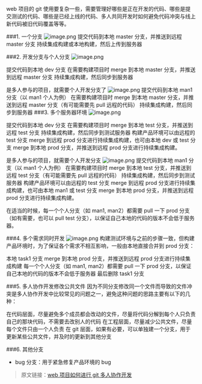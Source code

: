 <!--
 * @Author: wuhaoyuan
 * @Date: 2022-07-06 09:22:28
 * @LastEditTime: 2022-07-06 09:57:42
 * @LastEditors: wuhaoyuan
 * @Description: 
 * @FilePath: /blog/git/web-项目如何进行-git-多人协作开发.md
-->
web 项目的 git 使用要复杂一些，需要管理好哪些是正在开发的代码、哪些是提交测试的代码、哪些是已经上线的代码、多人共同开发时如何避免代码冲突与线上新代码被旧代码覆盖等等。

###1. 一个分支
![image.png](https://upload-images.jianshu.io/upload_images/12877063-fb1ab86d86f2365b.png?imageMogr2/auto-orient/strip%7CimageView2/2/w/1240)
提交代码到本地 master 分支，并推送到远程 master 分支
持续集成构建或本地构建，然后上传到服务器

###2. 开发分支与个人分支
![image.png](https://upload-images.jianshu.io/upload_images/12877063-20ca854e8c032953.png?imageMogr2/auto-orient/strip%7CimageView2/2/w/1240)

提交代码到本地 dev 分支
在需要构建项目时 merge 到本地 master 分支，并推送到远程 master 分支
持续集成构建，然后同步到服务器

是多人参与的项目，就需要个人开发分支了
![image.png](https://upload-images.jianshu.io/upload_images/12877063-d94feed358f7f322.png?imageMogr2/auto-orient/strip%7CimageView2/2/w/1240)
提交代码到本地 man1 分支（以 man1 个人为例）
在需要构建项目时 merge 到本地 master 分支，并推送到远程 master 分支（有可能需要先 pull 远程的代码）
持续集成构建，然后同步到服务器
###3. 多个服务器环境
![image.png](https://upload-images.jianshu.io/upload_images/12877063-4f948571f16feb9e.png?imageMogr2/auto-orient/strip%7CimageView2/2/w/1240)

提交代码到本地 dev 分支
在需要构建项目时 merge 到本地 test 分支，并推送到远程 test 分支
持续集成构建，然后同步到测试服务器
构建产品环境可以由远程的 test 分支 merge 到远程 prod 分支进行持续集成构建，也可由本地 dev 或 test 分支 merge 到本地 prod 分支，并推送到远程 prod 分支进行持续集成构建。

是多人参与的项目，就需要个人开发分支
![image.png](https://upload-images.jianshu.io/upload_images/12877063-b14168fe885c7efe.png?imageMogr2/auto-orient/strip%7CimageView2/2/w/1240)
提交代码到本地 man1 分支（以 man1 个人为例）
在需要构建项目时 merge 到本地 test 分支，并推送到远程 test 分支（有可能需要先 pull 远程的代码）
持续集成构建，然后同步到测试服务器
构建产品环境可以由远程的 test 分支 merge 到远程 prod 分支进行持续集成构建，也可由本地 man1 或 test 分支 merge 到本地 prod 分支，并推送到远程 prod 分支进行持续集成构建。

在适当的时候，每一个个人分支（如 man1, man2）都需要 pull 一下 prod 分支（如有需要，也可以 pull test 分支），以保证自己本地的代码的版本不会低于服务器。

###4. 多个需求同时开发
![image.png](https://upload-images.jianshu.io/upload_images/12877063-228ab12e4e7d49fc.png?imageMogr2/auto-orient/strip%7CimageView2/2/w/1240)
构建测试环境与之前的步骤一致，但构建产品环境时，为了保证各个需求不相互影响，一般由本地直接合并到 prod 分支：

本地 task1 分支 merge 到本地 prod 分支，并推送到远程 prod 分支进行持续集成构建
每一个个人分支（如 man1, man2）都需要 pull 一下 prod 分支，以保证自己本地的代码的版本不会低于服务器
最后删除 task1 分支

###5. 多人协作开发修改公共文件
因为不同分支修改同一个文件而导致的文件冲突是多人协作开发中比较常见的问题之一，避免这种问题的思路主要有以下的几种：

在代码层面，尽量避免多个成员都会改动的文件，尽量将代码分解到每个人只负责自己的那块代码，不需要去改别人的代码
在工程层面，尽量减少公共文件，尽量每个文件只由一个人负责
在 git 层面，如果有必要，可以单独建一个分支，用于更新某些公共文件，并及时的更新到其他分支

###6. 其他分支

- bug 分支：用于紧急修复产品环境的 bug

> 原文链接：[web 项目如何进行 git 多人协作开发](https://github.com/senntyou/blogs/blob/master/misc/3.md)
